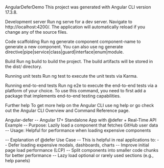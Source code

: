AngularDeferDemo
This project was generated with Angular CLI version 17.3.8.

Development server
Run ng serve for a dev server. Navigate to http://localhost:4200/. The application will automatically reload if you change any of the source files.

Code scaffolding
Run ng generate component component-name to generate a new component. You can also use ng generate directive|pipe|service|class|guard|interface|enum|module.

Build
Run ng build to build the project. The build artifacts will be stored in the dist/ directory.

Running unit tests
Run ng test to execute the unit tests via Karma.

Running end-to-end tests
Run ng e2e to execute the end-to-end tests via a platform of your choice. To use this command, you need to first add a package that implements end-to-end testing capabilities.

Further help
To get more help on the Angular CLI use ng help or go check out the Angular CLI Overview and Command Reference page.

Angular-defer
-- Angular 17+ Standalone App with @defer + Real-Time API Example 
-- Purpose: Lazily load a component that fetches GitHub user data 
-- Usage: Helpful for performance when loading expensive components

-- Explanation of @defer Use Case 
-- This is helpful in real applications to: 
-- Defer loading expensive modals, dashboards, charts 
-- Improve initial page load performance (LCP) 
-- Split components into smaller code chunks for better performance 
-- Lazy load optional or rarely used sections (e.g., help panels)
